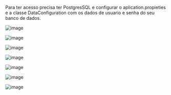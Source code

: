 Para ter acesso precisa ter PostgresSQL
e configurar o aplication.propieties e a classe DataConfiguration
com os dados de usuario e senha do seu banco de dados.

![image](https://github.com/user-attachments/assets/2ff983c3-5d81-459d-bae6-e834aadca6ea)

![image](https://github.com/user-attachments/assets/681fd0f7-b5c8-4c33-9a6b-b5a1bbe2d6d3)

![image](https://github.com/user-attachments/assets/8a08abb3-4521-42f1-ae3d-89f267b6faeb)

![image](https://github.com/user-attachments/assets/b2f6df1f-151a-4d8a-81a4-b02515ec0920)

![image](https://github.com/user-attachments/assets/d0d7ed97-0ecf-48b5-b998-243d2a38da84)

![image](https://github.com/user-attachments/assets/32127d8f-eeec-4dc2-b84e-cdac263cc412)

![image](https://github.com/user-attachments/assets/010af909-74fa-4222-9bb8-f1c778d572fb)
